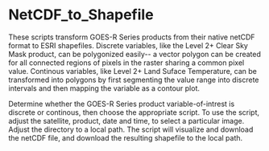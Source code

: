 # NetCDF_to_Shapefile

These scripts transform GOES-R Series products from their native netCDF format to ESRI shapefiles. Discrete variables, like the Level 2+ Clear Sky Mask product, can
be polygonized easily-- a vector polygon can be created for all connected regions of pixels in the raster sharing a common pixel value. Continous variables,
like Level 2+ Land Suface Temperature, can be transformed into polygons by first segmenting the value range into discrete intervals and then mapping the variable as
a contour plot. 

Determine whether the GOES-R Series product variable-of-intrest is discrete or continous, then choose the appropriate script. To use the script, adjust the
satellite, product, date and time, to select a particular image. Adjust the directory to a local path. The script will visualize and download the netCDF file,
and download the resulting shapefile to the local path. 
